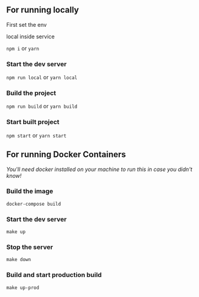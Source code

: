 ## For running locally

First set the env

local inside service

`npm i` or `yarn`

### Start the dev server

`npm run local` or `yarn local`

### Build the project

`npm run build` or `yarn build`

### Start built project

`npm start` or `yarn start`

## For running Docker Containers

_You'll need docker installed on your machine to run this in case you didn't know!_

### Build the image

`docker-compose build`

### Start the dev server

`make up`

### Stop the server

`make down`

### Build and start production build

`make up-prod`
